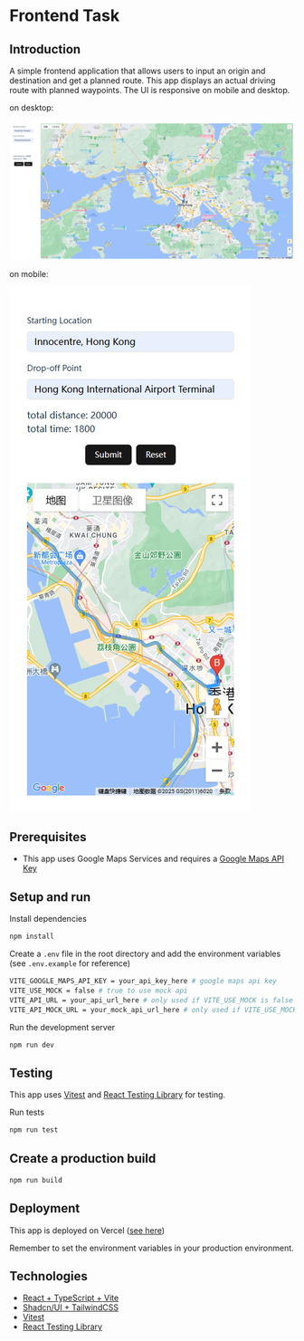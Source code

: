 # Frontend Task

## Introduction

A simple frontend application that allows users to input an origin and destination and get a planned route. This app displays an actual driving route with planned waypoints. The UI is responsive on mobile and desktop.

on desktop:

![desktop](./public/desktop.png)

on mobile:

![mobile](./public/mobile.png)

## Prerequisites

- This app uses Google Maps Services and requires a [Google Maps API Key](https://developers.google.com/maps/documentation/javascript/get-api-key)

## Setup and run
Install dependencies
```bash
npm install
```
Create a `.env` file in the root directory and add the environment variables (see `.env.example` for reference)
```bash
VITE_GOOGLE_MAPS_API_KEY = your_api_key_here # google maps api key
VITE_USE_MOCK = false # true to use mock api
VITE_API_URL = your_api_url_here # only used if VITE_USE_MOCK is false
VITE_API_MOCK_URL = your_mock_api_url_here # only used if VITE_USE_MOCK is true
```

Run the development server
```bash
npm run dev
```

## Testing

This app uses [Vitest](https://vitest.dev/guide/) and [React Testing Library](https://testing-library.com/docs/react-testing-library/intro/) for testing.

Run tests
```bash
npm run test
```

## Create a production build
```bash
npm run build
```

## Deployment

This app is deployed on Vercel ([see here](https://llm-chlg-valkureyips-projects.vercel.app/))

Remember to set the environment variables in your production environment.

## Technologies

- [React + TypeScript + Vite](https://vite.dev/guide/)
- [Shadcn/UI + TailwindCSS](https://ui.shadcn.com/docs/installation/vite)
- [Vitest](https://vitest.dev/guide/)
- [React Testing Library](https://testing-library.com/docs/react-testing-library/intro/)
